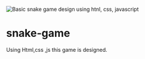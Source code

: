![Basic snake game design using htnl, css, javascript](https://wallpapercave.com/wp/wp2409705.jpg)
# snake-game
Using Html,css ,js this game  is designed.

